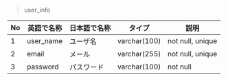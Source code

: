 >user_info

|No|英語で名称|日本語で名称|タイプ|説明|
|-|-|-|-|-|
|1|user_name|ユーザ名|varchar(100)|not null, unique|
|2|email|メール|varchar(255)|not null, unique|
|3|password|パスワード|varchar(100)|not null|
